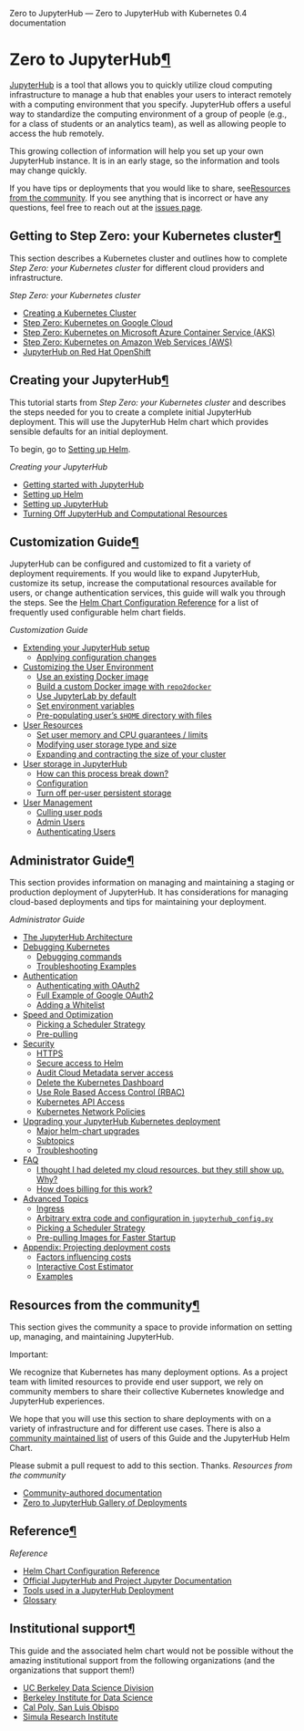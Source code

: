 Zero to JupyterHub — Zero to JupyterHub with Kubernetes 0.4 documentation

# Zero to JupyterHub[¶](http://zero-to-jupyterhub.readthedocs.io/en/latest/index.html#zero-to-jupyterhub)

[JupyterHub](https://github.com/jupyterhub/jupyterhub) is a tool that allows you to quickly utilize cloud computing infrastructure to manage a hub that enables your users to interact remotely with a computing environment that you specify. JupyterHub offers a useful way to standardize the computing environment of a group of people (e.g., for a class of students or an analytics team), as well as allowing people to access the hub remotely.

This growing collection of information will help you set up your own JupyterHub instance. It is in an early stage, so the information and tools may change quickly.

If you have tips or deployments that you would like to share, see[Resources from the community](http://zero-to-jupyterhub.readthedocs.io/en/latest/index.html#community-resources). If you see anything that is incorrect or have any questions, feel free to reach out at the [issues page](https://github.com/jupyterhub/zero-to-jupyterhub-k8s/issues).

## Getting to Step Zero: your Kubernetes cluster[¶](http://zero-to-jupyterhub.readthedocs.io/en/latest/index.html#getting-to-step-zero-your-kubernetes-cluster)

This section describes a Kubernetes cluster and outlines how to complete *Step Zero: your Kubernetes cluster* for different cloud providers and infrastructure.

*Step Zero: your Kubernetes cluster*

- [Creating a Kubernetes Cluster](http://zero-to-jupyterhub.readthedocs.io/en/latest/create-k8s-cluster.html)
- [Step Zero: Kubernetes on Google Cloud](http://zero-to-jupyterhub.readthedocs.io/en/latest/google/step-zero-gcp.html)
- [Step Zero: Kubernetes on Microsoft Azure Container Service (AKS)](http://zero-to-jupyterhub.readthedocs.io/en/latest/microsoft/step-zero-azure.html)
- [Step Zero: Kubernetes on Amazon Web Services (AWS)](http://zero-to-jupyterhub.readthedocs.io/en/latest/amazon/step-zero-aws.html)
- [JupyterHub on Red Hat OpenShift](http://zero-to-jupyterhub.readthedocs.io/en/latest/redhat/step-zero-openshift.html)

## Creating your JupyterHub[¶](http://zero-to-jupyterhub.readthedocs.io/en/latest/index.html#creating-your-jupyterhub)

This tutorial starts from *Step Zero: your Kubernetes cluster* and describes the steps needed for you to create a complete initial JupyterHub deployment. This will use the JupyterHub Helm chart which provides sensible defaults for an initial deployment.

To begin, go to [Setting up Helm](http://zero-to-jupyterhub.readthedocs.io/en/latest/setup-helm.html#setup-helm).

*Creating your JupyterHub*

- [Getting started with JupyterHub](http://zero-to-jupyterhub.readthedocs.io/en/latest/getting-started.html)
- [Setting up Helm](http://zero-to-jupyterhub.readthedocs.io/en/latest/setup-helm.html)
- [Setting up JupyterHub](http://zero-to-jupyterhub.readthedocs.io/en/latest/setup-jupyterhub.html)
- [Turning Off JupyterHub and Computational Resources](http://zero-to-jupyterhub.readthedocs.io/en/latest/turn-off.html)

## Customization Guide[¶](http://zero-to-jupyterhub.readthedocs.io/en/latest/index.html#customization-guide)

JupyterHub can be configured and customized to fit a variety of deployment requirements. If you would like to expand JupyterHub, customize its setup, increase the computational resources available for users, or change authentication services, this guide will walk you through the steps. See the [Helm Chart Configuration Reference](http://zero-to-jupyterhub.readthedocs.io/en/latest/reference.html#id1) for a list of frequently used configurable helm chart fields.

*Customization Guide*

- [Extending your JupyterHub setup](http://zero-to-jupyterhub.readthedocs.io/en/latest/extending-jupyterhub.html)
    - [Applying configuration changes](http://zero-to-jupyterhub.readthedocs.io/en/latest/extending-jupyterhub.html#applying-configuration-changes)
- [Customizing the User Environment](http://zero-to-jupyterhub.readthedocs.io/en/latest/user-environment.html)
    - [Use an existing Docker image](http://zero-to-jupyterhub.readthedocs.io/en/latest/user-environment.html#use-an-existing-docker-image)
    - [Build a custom Docker image with `repo2docker`](http://zero-to-jupyterhub.readthedocs.io/en/latest/user-environment.html#build-a-custom-docker-image-with-repo2docker)
    - [Use JupyterLab by default](http://zero-to-jupyterhub.readthedocs.io/en/latest/user-environment.html#use-jupyterlab-by-default)
    - [Set environment variables](http://zero-to-jupyterhub.readthedocs.io/en/latest/user-environment.html#set-environment-variables)
    - [Pre-populating user’s `$HOME` directory with files](http://zero-to-jupyterhub.readthedocs.io/en/latest/user-environment.html#pre-populating-user-s-home-directory-with-files)
- [User Resources](http://zero-to-jupyterhub.readthedocs.io/en/latest/user-resources.html)
    - [Set user memory and CPU guarantees / limits](http://zero-to-jupyterhub.readthedocs.io/en/latest/user-resources.html#set-user-memory-and-cpu-guarantees-limits)
    - [Modifying user storage type and size](http://zero-to-jupyterhub.readthedocs.io/en/latest/user-resources.html#modifying-user-storage-type-and-size)
    - [Expanding and contracting the size of your cluster](http://zero-to-jupyterhub.readthedocs.io/en/latest/user-resources.html#expanding-and-contracting-the-size-of-your-cluster)
- [User storage in JupyterHub](http://zero-to-jupyterhub.readthedocs.io/en/latest/user-storage.html)
    - [How can this process break down?](http://zero-to-jupyterhub.readthedocs.io/en/latest/user-storage.html#how-can-this-process-break-down)
    - [Configuration](http://zero-to-jupyterhub.readthedocs.io/en/latest/user-storage.html#configuration)
    - [Turn off per-user persistent storage](http://zero-to-jupyterhub.readthedocs.io/en/latest/user-storage.html#turn-off-per-user-persistent-storage)
- [User Management](http://zero-to-jupyterhub.readthedocs.io/en/latest/user-management.html)
    - [Culling user pods](http://zero-to-jupyterhub.readthedocs.io/en/latest/user-management.html#culling-user-pods)
    - [Admin Users](http://zero-to-jupyterhub.readthedocs.io/en/latest/user-management.html#admin-users)
    - [Authenticating Users](http://zero-to-jupyterhub.readthedocs.io/en/latest/user-management.html#authenticating-users)

## Administrator Guide[¶](http://zero-to-jupyterhub.readthedocs.io/en/latest/index.html#administrator-guide)

This section provides information on managing and maintaining a staging or production deployment of JupyterHub. It has considerations for managing cloud-based deployments and tips for maintaining your deployment.

*Administrator Guide*

- [The JupyterHub Architecture](http://zero-to-jupyterhub.readthedocs.io/en/latest/architecture.html)
- [Debugging Kubernetes](http://zero-to-jupyterhub.readthedocs.io/en/latest/debug.html)
    - [Debugging commands](http://zero-to-jupyterhub.readthedocs.io/en/latest/debug.html#debugging-commands)
    - [Troubleshooting Examples](http://zero-to-jupyterhub.readthedocs.io/en/latest/debug.html#troubleshooting-examples)
- [Authentication](http://zero-to-jupyterhub.readthedocs.io/en/latest/authentication.html)
    - [Authenticating with OAuth2](http://zero-to-jupyterhub.readthedocs.io/en/latest/authentication.html#authenticating-with-oauth2)
    - [Full Example of Google OAuth2](http://zero-to-jupyterhub.readthedocs.io/en/latest/authentication.html#full-example-of-google-oauth2)
    - [Adding a Whitelist](http://zero-to-jupyterhub.readthedocs.io/en/latest/authentication.html#adding-a-whitelist)
- [Speed and Optimization](http://zero-to-jupyterhub.readthedocs.io/en/latest/optimization.html)
    - [Picking a Scheduler Strategy](http://zero-to-jupyterhub.readthedocs.io/en/latest/optimization.html#picking-a-scheduler-strategy)
    - [Pre-pulling](http://zero-to-jupyterhub.readthedocs.io/en/latest/optimization.html#pre-pulling)
- [Security](http://zero-to-jupyterhub.readthedocs.io/en/latest/security.html)
    - [HTTPS](http://zero-to-jupyterhub.readthedocs.io/en/latest/security.html#https)
    - [Secure access to Helm](http://zero-to-jupyterhub.readthedocs.io/en/latest/security.html#secure-access-to-helm)
    - [Audit Cloud Metadata server access](http://zero-to-jupyterhub.readthedocs.io/en/latest/security.html#audit-cloud-metadata-server-access)
    - [Delete the Kubernetes Dashboard](http://zero-to-jupyterhub.readthedocs.io/en/latest/security.html#delete-the-kubernetes-dashboard)
    - [Use Role Based Access Control (RBAC)](http://zero-to-jupyterhub.readthedocs.io/en/latest/security.html#use-role-based-access-control-rbac)
    - [Kubernetes API Access](http://zero-to-jupyterhub.readthedocs.io/en/latest/security.html#kubernetes-api-access)
    - [Kubernetes Network Policies](http://zero-to-jupyterhub.readthedocs.io/en/latest/security.html#kubernetes-network-policies)
- [Upgrading your JupyterHub Kubernetes deployment](http://zero-to-jupyterhub.readthedocs.io/en/latest/upgrading.html)
    - [Major helm-chart upgrades](http://zero-to-jupyterhub.readthedocs.io/en/latest/upgrading.html#major-helm-chart-upgrades)
    - [Subtopics](http://zero-to-jupyterhub.readthedocs.io/en/latest/upgrading.html#subtopics)
    - [Troubleshooting](http://zero-to-jupyterhub.readthedocs.io/en/latest/upgrading.html#troubleshooting)
- [FAQ](http://zero-to-jupyterhub.readthedocs.io/en/latest/troubleshooting.html)
    - [I thought I had deleted my cloud resources, but they still show up. Why?](http://zero-to-jupyterhub.readthedocs.io/en/latest/troubleshooting.html#i-thought-i-had-deleted-my-cloud-resources-but-they-still-show-up-why)
    - [How does billing for this work?](http://zero-to-jupyterhub.readthedocs.io/en/latest/troubleshooting.html#how-does-billing-for-this-work)
- [Advanced Topics](http://zero-to-jupyterhub.readthedocs.io/en/latest/advanced.html)
    - [Ingress](http://zero-to-jupyterhub.readthedocs.io/en/latest/advanced.html#ingress)
    - [Arbitrary extra code and configuration in `jupyterhub_config.py`](http://zero-to-jupyterhub.readthedocs.io/en/latest/advanced.html#arbitrary-extra-code-and-configuration-in-jupyterhub-config-py)
    - [Picking a Scheduler Strategy](http://zero-to-jupyterhub.readthedocs.io/en/latest/advanced.html#picking-a-scheduler-strategy)
    - [Pre-pulling Images for Faster Startup](http://zero-to-jupyterhub.readthedocs.io/en/latest/advanced.html#pre-pulling-images-for-faster-startup)
- [Appendix: Projecting deployment costs](http://zero-to-jupyterhub.readthedocs.io/en/latest/cost.html)
    - [Factors influencing costs](http://zero-to-jupyterhub.readthedocs.io/en/latest/cost.html#factors-influencing-costs)
    - [Interactive Cost Estimator](http://zero-to-jupyterhub.readthedocs.io/en/latest/cost.html#interactive-cost-estimator)
    - [Examples](http://zero-to-jupyterhub.readthedocs.io/en/latest/cost.html#examples)

## Resources from the community[¶](http://zero-to-jupyterhub.readthedocs.io/en/latest/index.html#resources-from-the-community)

This section gives the community a space to provide information on setting up, managing, and maintaining JupyterHub.

Important:

We recognize that Kubernetes has many deployment options. As a project team with limited resources to provide end user support, we rely on community members to share their collective Kubernetes knowledge and JupyterHub experiences.

We hope that you will use this section to share deployments with on a variety of infrastructure and for different use cases. There is also a [community maintained list](http://zero-to-jupyterhub.readthedocs.io/en/latest/users-list.html) of users of this Guide and the JupyterHub Helm Chart.

Please submit a pull request to add to this section. Thanks.
*Resources from the community*

- [Community-authored documentation](http://zero-to-jupyterhub.readthedocs.io/en/latest/additional-resources.html)
- [Zero to JupyterHub Gallery of Deployments](http://zero-to-jupyterhub.readthedocs.io/en/latest/users-list.html)

## Reference[¶](http://zero-to-jupyterhub.readthedocs.io/en/latest/index.html#reference)

*Reference*

- [Helm Chart Configuration Reference](http://zero-to-jupyterhub.readthedocs.io/en/latest/reference.html)
- [Official JupyterHub and Project Jupyter Documentation](http://zero-to-jupyterhub.readthedocs.io/en/latest/reference-docs.html)
- [Tools used in a JupyterHub Deployment](http://zero-to-jupyterhub.readthedocs.io/en/latest/tools.html)
- [Glossary](http://zero-to-jupyterhub.readthedocs.io/en/latest/glossary.html)

## Institutional support[¶](http://zero-to-jupyterhub.readthedocs.io/en/latest/index.html#institutional-support)

This guide and the associated helm chart would not be possible without the amazing institutional support from the following organizations (and the organizations that support them!)

- [UC Berkeley Data Science Division](https://data.berkeley.edu/)
- [Berkeley Institute for Data Science](https://bids.berkeley.edu/)
- [Cal Poly, San Luis Obispo](https://www.calpoly.edu/)
- [Simula Research Institute](https://www.simula.no/)